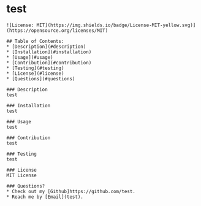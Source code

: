 # test

    ![License: MIT](https://img.shields.io/badge/License-MIT-yellow.svg)](https://opensource.org/licenses/MIT)

    ## Table of Contents:
    * [Description](#description)
    * [Installation](#installation)
    * [Usage](#usage)
    * [Contribution](#contribution)
    * [Testing](#testing)
    * [License](#license)
    * [Questions](#questions)
    
    ### Description
    test

    ### Installation
    test

    ### Usage
    test

    ### Contribution
    test

    ### Testing
    test

    ### License
    MIT License

    ### Questions?
    * Check out my [Github]https://github.com/test.
    * Reach me by [Email](test).
